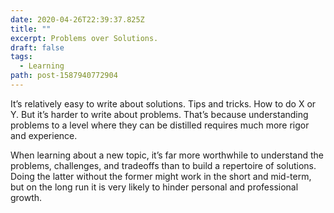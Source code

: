 ```yaml
---
date: 2020-04-26T22:39:37.825Z
title: ""
excerpt: Problems over Solutions.
draft: false
tags:
  - Learning
path: post-1587940772904
---
```

It’s relatively easy to write about solutions. Tips and tricks. How to do X or Y. But it’s harder to write about problems. That’s because understanding problems to a level where they can be distilled requires much more rigor and experience.

When learning about a new topic, it’s far more worthwhile to understand the problems, challenges, and tradeoffs than to build a repertoire of solutions. Doing the latter without the former might work in the short and mid-term, but on the long run it is very likely to hinder personal and professional growth.